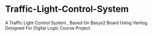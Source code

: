 # Traffic-Light-Control-System
A Traffic Light Control System , Based On Basys2 Board Using Verilog. Designed For Digital Logic Course Project.
